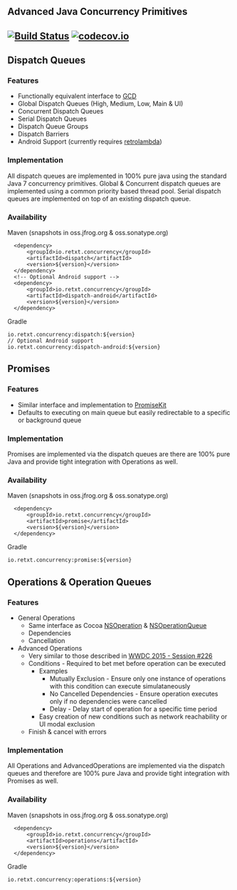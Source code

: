 Advanced Java Concurrency Primitives
---
[![Build Status](https://travis-ci.org/reTXT/concurrency-java.png)](https://travis-ci.org/reTXT/concurrency-java) [![codecov.io](https://codecov.io/github/reTXT/concurrency-java/coverage.svg?branch=master)](https://codecov.io/github/reTXT/concurrency-java?branch=master)
---
## Dispatch Queues
### Features
* Functionally equivalent interface to [GCD](https://en.wikipedia.org/wiki/Grand_Central_Dispatch)
* Global Dispatch Queues (High, Medium, Low, Main & UI)
* Concurrent Dispatch Queues
* Serial Dispatch Queues
* Dispatch Queue Groups
* Dispatch Barriers
* Android Support (currently requires [retrolambda](https://github.com/orfjackal/retrolambda))

### Implementation
All dispatch queues are implemented in 100% pure java using the standard Java 7 concurrency primitives. Global & Concurrent dispatch queues are implemented using a common priority based thread pool. Serial dispatch queues are implemented on top of an existing dispatch queue.

### Availability
Maven (snapshots in oss.jfrog.org & oss.sonatype.org)
```
  <dependency>
      <groupId>io.retxt.concurrency</groupId>
      <artifactId>dispatch</artifactId>
      <version>${version}</version>
  </dependency>
  <!-- Optional Android support -->
  <dependency>
      <groupId>io.retxt.concurrency</groupId>
      <artifactId>dispatch-android</artifactId>
      <version>${version}</version>
  </dependency>
```
Gradle
```
io.retxt.concurrency:dispatch:${version}
// Optional Android support
io.retxt.concurrency:dispatch-android:${version}
```

## Promises
### Features
* Similar interface and implementation to [PromiseKit](https://github.com/mxcl/PromiseKit)
* Defaults to executing on main queue but easily redirectable to a specific or background queue

### Implementation
Promises are implemented via the dispatch queues are there are 100% pure Java and provide tight integration with Operations as well.

### Availability
Maven (snapshots in oss.jfrog.org & oss.sonatype.org)
```
  <dependency>
      <groupId>io.retxt.concurrency</groupId>
      <artifactId>promise</artifactId>
      <version>${version}</version>
  </dependency>
```
Gradle
```
io.retxt.concurrency:promise:${version}
```


## Operations & Operation Queues
### Features
* General Operations
  * Same interface as Cocoa [NSOperation](https://developer.apple.com/library/ios/documentation/Cocoa/Reference/NSOperation_class/index.html) & [NSOperationQueue](https://developer.apple.com/library/ios/documentation/Cocoa/Reference/NSOperationQueue_class/index.html#//apple_ref/occ/cl/NSOperationQueue)
  * Dependencies
  * Cancellation
* Advanced Operations
  * Very similar to those described in [WWDC 2015 - Session #226](https://developer.apple.com/videos/play/wwdc2015-226/)
  * Conditions - Required to bet met before operation can be executed
    * Examples
      * Mutually Exclusion - Ensure only one instance of operations with this condition can execute simulataneously
      * No Cancelled Dependencies - Ensure operation executes only if no dependencies were cancelled
      * Delay - Delay start of operation for a specific time period
    * Easy creation of new conditions such as network reachability or UI modal exclusion
  * Finish & cancel with errors

### Implementation
All Operations and AdvancedOperations are implemented via the dispatch queues and therefore are 100% pure Java and provide tight integration with Promises as well.

### Availability
Maven (snapshots in oss.jfrog.org & oss.sonatype.org)
```
  <dependency>
      <groupId>io.retxt.concurrency</groupId>
      <artifactId>operations</artifactId>
      <version>${version}</version>
  </dependency>

```
Gradle
```
io.retxt.concurrency:operations:${version}
```
